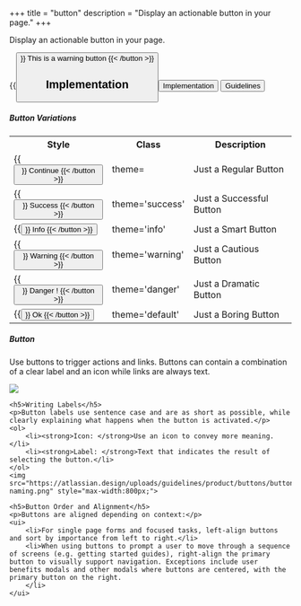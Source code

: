 +++
title = "button"
description = "Display an actionable button in your page."
+++

Display an actionable button in your page.

{{<button align="center" href="#" theme="warning" >}} This is a warning button {{< /button >}}

## Implementation


<!-- Tab links -->
<div class="tab">
  <button class="tablinks" onclick="openTab(event, 'Implementation')">Implementation</button>
  <button class="tablinks" onclick="openTab(event, 'Guidelines')">Guidelines</button>
</div>

<!-- Tab content -->
<div id="Implementation" class="tabcontent active" style="display: block;">
  <h5>Button Variations</h5>

  <table>
  <tr>
    <th>Style</th>
    <th>Class</th>
    <th>Description</th>
  </tr>
  <tr>
    <td>{{<button align="center" href="#" >}} Continue {{< /button >}}</td>
    <td>theme=</td>
    <td>Just a Regular Button</td>
  </tr>
  <tr>
    <td>{{<button align="center" href="#" theme="success">}} Success {{< /button >}}</td>
    <td>theme='success'</td>
    <td>Just a Successful Button</td>
  </tr>
  <tr>
    <td>{{<button align="center" href="#" theme="info">}} Info {{< /button >}}</td>
    <td>theme='info'</td>
    <td>Just a Smart Button</td>
  </tr>
  <tr>
    <td>{{<button align="center" href="#" theme="warning">}} Warning {{< /button >}}</td>
    <td>theme='warning'</td>
    <td>Just a Cautious Button</td>
  </tr>
  <tr>
    <td>{{<button align="center" href="#" theme="danger">}} Danger ! {{< /button >}}</td>
    <td>theme='danger'</td>
    <td>Just a Dramatic Button</td>
  </tr>
  <tr>
    <td>{{<button align="center" href="#" theme="default">}} Ok {{< /button >}} </td>
    <td>theme='default'</td>
    <td>Just a Boring Button</td>
  </tr>
  </table>
</div>

<div id="Guidelines" class="tabcontent">
    <h5>Button</h5>
    <p>Use buttons to trigger actions and links. Buttons can contain a combination of a clear label and an icon while links are always text.</p>
    <img src="https://atlassian.design/uploads/guidelines/product/buttons/button-anatomy.png" style="max-width:800px;">

    <h5>Writing Labels</h5>
    <p>Button labels use sentence case and are as short as possible, while clearly explaining what happens when the button is activated.</p>
    <ol>
        <li><strong>Icon: </strong>Use an icon to convey more meaning.</li>
        <li><strong>Label: </strong>Text that indicates the result of selecting the button.</li>
    </ol>
    <img src="https://atlassian.design/uploads/guidelines/product/buttons/button-naming.png" style="max-width:800px;">

    <h5>Button Order and Alignment</h5>
    <p>Buttons are aligned depending on context:</p>
    <ui>
        <li>For single page forms and focused tasks, left-align buttons and sort by importance from left to right.</li>
        <li>When using buttons to prompt a user to move through a sequence of screens (e.g. getting started guides), right-align the primary button to visually support navigation. Exceptions include user benefits modals and other modals where buttons are centered, with the primary button on the right.
        </li>
    </ui>
</div>




    







